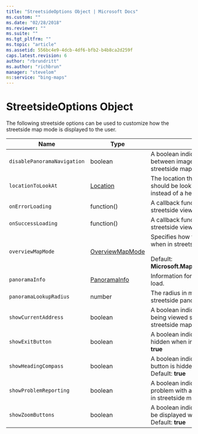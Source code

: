 ```yaml
---
title: "StreetsideOptions Object | Microsoft Docs"
ms.custom: ""
ms.date: "02/28/2018"
ms.reviewer: ""
ms.suite: ""
ms.tgt_pltfrm: ""
ms.topic: "article"
ms.assetid: 556bc4e9-4dcb-4df6-bfb2-b4b8ca2d259f
caps.latest.revision: 6
author: "rbrundritt"
ms.author: "richbrun"
manager: "stevelom"
ms:service: "bing-maps"
---
```

# StreetsideOptions Object
The following streetside options can be used to customize how the streetside map mode is displayed to the user.

Name                           | Type              | Description
------------------------------ | ----------------- | ---------------------------
`disablePanoramaNavigation`    | boolean           | A boolean indicating if the ability to navigate between image bubbles should be disabled in streetside map mode. Default: **false**
`locationToLookAt`             | [Location](../v8-web-control/location-class.md)          | The location that the streetside panorama should be looking towards. This can be used instead of a heading.
`onErrorLoading`               | function()        | A callback function that is triggered after the streetside view has not loaded successfully.
`onSuccessLoading`             | function()        | A callback function that is triggered after the streetside view has loaded successfully.
`overviewMapMode`              | [OverviewMapMode](../v8-web-control/overviewmapmode-enumeration.md)   | Specifies how to render the overview map when in streetside mode.<br/><br/>Default: **Microsoft.Maps.OverviewMapMode.expanded**
`panoramaInfo` | [PanoramaInfo](../v8-web-control/panoramainfo-object.md) | Information for a streetside panorama scene to load.
`panoramaLookupRadius`         | number            | The radius in meters to search in for available streetside panoramas.
`showCurrentAddress`           | boolean           | A boolean indicating if the current address being viewed should be hidden when in streetside map mode. Default: **true**
`showExitButton`               | boolean           | A boolean indicating if the exit button should be hidden when in streetside map mode. Default: **true**
`showHeadingCompass`           | boolean           | A boolean indicating if the heading compass button is hidden when in streetside map mode. Default: **true**
`showProblemReporting`         | boolean           | A boolean indicating if the link to report a problem with a streetside image is hidden when in streetside map mode. Default: **true**
`showZoomButtons`              | boolean	         | A boolean indicating if the zoom buttons should be displayed when in streetside map mode. Default: **true**
